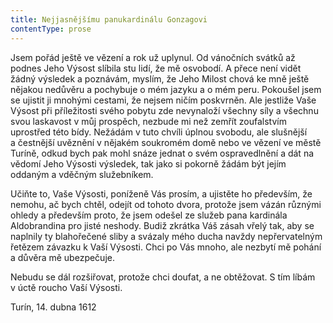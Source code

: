 ```yaml
---
title: Nejjasnějšímu panukardinálu Gonzagovi
contentType: prose
---
```


  

Jsem pořád ještě ve vězení a rok už uplynul. Od vánočních svátků až podnes Jeho Výsost slíbila stu lidí, že mě osvobodí. A přece není vidět žádný výsledek a poznávám, myslím, že Jeho Milost chová ke mně ještě nějakou nedůvěru a pochybuje o mém jazyku a o mém peru. Pokoušel jsem se ujistit ji mnohými cestami, že nejsem ničím poskvrněn. Ale jestliže Vaše Výsost při příležitosti svého pobytu zde nevynaloží všechny síly a všechnu svou laskavost v můj prospěch, nezbude mi než zemřít zoufalstvím uprostřed této bídy. Nežádám v tuto chvíli úplnou svobodu, ale slušnější a čestnější uvěznění v nějakém soukromém domě nebo ve vězení ve městě Turíně, odkud bych pak mohl snáze jednat o svém ospravedlnění a dát na vědomí Jeho Výsosti výsledek, tak jako si pokorně žádám být jejím oddaným a vděčným služebníkem.

Učiňte to, Vaše Výsosti, poníženě Vás prosím, a ujistěte ho především, že nemohu, ač bych chtěl, odejít od tohoto dvora, protože jsem vázán různými ohledy a především proto, že jsem odešel ze služeb pana kardinála Aldobrandina pro jisté neshody. Budiž zkrátka Váš zásah vřelý tak, aby se naplnily ty blahořečené sliby a svázaly mého ducha navždy nepřervatelným řetězem závazku k Vaší Výsosti. Chci po Vás mnoho, ale nezbytí mě pohání a důvěra mě ubezpečuje.

Nebudu se dál rozšiřovat, protože chci doufat, a ne obtěžovat. S tím líbám v úctě roucho Vaší Výsosti.

Turín, 14. dubna 1612
